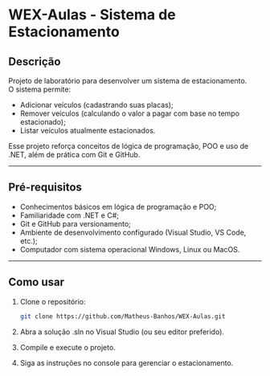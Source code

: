 # WEX-Aulas - Sistema de Estacionamento

## Descrição
Projeto de laboratório para desenvolver um sistema de estacionamento.  
O sistema permite:
- Adicionar veículos (cadastrando suas placas);
- Remover veículos (calculando o valor a pagar com base no tempo estacionado);
- Listar veículos atualmente estacionados.

Esse projeto reforça conceitos de lógica de programação, POO e uso de .NET, além de prática com Git e GitHub.

---

## Pré-requisitos

- Conhecimentos básicos em lógica de programação e POO;
- Familiaridade com .NET e C#;
- Git e GitHub para versionamento;
- Ambiente de desenvolvimento configurado (Visual Studio, VS Code, etc.);
- Computador com sistema operacional Windows, Linux ou MacOS.

---

## Como usar

1. Clone o repositório:
   ```bash
   git clone https://github.com/Matheus-Banhos/WEX-Aulas.git

2. Abra a solução .sln no Visual Studio (ou seu editor preferido).

3. Compile e execute o projeto.

4. Siga as instruções no console para gerenciar o estacionamento.
